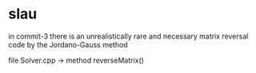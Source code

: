 # slau
in commit-3 there is an unrealistically rare and necessary matrix reversal code by the Jordano-Gauss method

file Solver.cpp -> method reverseMatrix()
